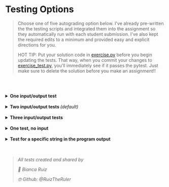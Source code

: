 # Testing Options

> Choose one of five autograding option below. I've already pre-written the the testing scripts and integrated them into the assignment so they automatically run with each student submission. I've also kept the required edits to a minimum and provided easy and explicit directions for you.
>
> HOT TIP: Put your solution code in [exercise.py](../src/exercise.py) before you begin updating the tests. That way, when you commit your changes to [exercise_test.py](../tests/test_exercise.py), you'll immediately see if it passes the pytest. Just make sure to delete the solution before you make an assignment!!

<br><br>
<details>
  <summary><b>One input/output test</b></summary>

> This test will execute your student's program once. You supply the input and expected output. It captures the program output in it's entirety.

```Python
import pytest
import src.exercise

inp_1 = []
out_1 = []

# run the test function for each input/output pair
@pytest.mark.parametrize("test_input, expected", [(inp_1, out_1)])
def test_capture_stdout(capsys, test_input, expected):
    
    # Load the test input for the program execution:
    def mock_input(s):
        return test_input.pop(0)
    src.exercise.input = mock_input
    
    # Execute the student program, and capture the output (print statements):
    src.exercise.main()
    out, err = capsys.readouterr()

    # Reformat program output as a list of strings.
    # Each line of output will be a list element, excluding blank newlines.
    out = out.strip().split('\n')
    out = [i for i in out if i]

    # Test the actual program output against the anticipated program output:
    assert out == expected
```
Paste the code above into [exercise_test.py](../tests/test_exercise.py), then update the following:

- The input (```inp_1```) should be a list of string(s):
    - Exclude any ```input()``` function prompts.
    - Exclude newline characters (```\n```).
    
- The output (```out_1```) should be a list of string(s):
    - Each string in the list should correspond to a complete line of output on the console.
    - Exclude any ```input()``` function prompts (only include ```print()``` function output)
    - Exclude newline characters and blank lines (```\n```).
    
- Example:
  ```Python
   4 inp_1 = ['1']
   5 out_1 = ['1 plus 1 is 2', '1 plus 2 is 3', '1 plus 3 is 4']
  ```

</details>


<br>
<details>
  <summary><b>Two input/output tests </b><i>(default)</i></summary>

> This test will execute your student's program twice. You supply the input and expected output for each execution. It captures the program output in it's entirety.

```Python
import pytest
import src.exercise

inp_1 = []
out_1 = []

inp_2 = []
out_2 = []

# run the test function for each input/output pair
@pytest.mark.parametrize("test_input, expected", [(inp_1, out_1), (inp_2, out_2)])
def test_capture_stdout(capsys, test_input, expected):
    
    # Load the test input for the program execution:
    def mock_input(s):
        return test_input.pop(0)
    src.exercise.input = mock_input
    
    # Execute the student program, and capture the output (print statements):
    src.exercise.main()
    out, err = capsys.readouterr()

    # Reformat program output as a list of strings.
    # Each line of output will be a list element, excluding blank newlines.
    out = out.strip().split('\n')
    out = [i for i in out if i]

    # Test the actual program output against the anticipated program output:
    assert out == expected
```
Paste the code above into [exercise_test.py](../tests/test_exercise.py), then update the following:

- The inputs (```inp_1```, ```inp_2```) should be lists of string(s):
    - Exclude any ```input()``` function prompts.
    - Exclude newline characters (```\n```).
    
- The outputs (```out_1```, ```out_2```) should be lists of string(s):
    - Each string in the list should correspond to a complete line of output on the console.
    - Exclude any ```input()``` function prompts (only include ```print()``` function output)
    - Exclude newline characters and blank lines (```\n```).
    
- Example:
  ```Python
   4 inp_1 = ['1']
   5 out_1 = ['1 plus 1 is 2', '1 plus 2 is 3', '1 plus 3 is 4']
  ```
</details>

<br>

<details>
  <summary><b>Three input/output tests</b></summary>

> This test will execute your student's program three times. You supply the input and expected output for each execution. It captures the program output in it's entirety. 

```Python
import pytest
import src.exercise

inp_1 = []
out_1 = []

inp_2 = []
out_2 = []

inp_3 = []
out_3 = []

# run the test function for each input/output pair
@pytest.mark.parametrize("test_input, expected", [(inp_1, out_1), (inp_2, out_2), (inp_3, out_3)])
def test_capture_stdout(capsys, test_input, expected):
    
    # Load the test input for the program execution:
    def mock_input(s):
        return test_input.pop(0)
    src.exercise.input = mock_input
    
    # Execute the student program, and capture the output (print statements):
    src.exercise.main()
    out, err = capsys.readouterr()

    # Reformat program output as a list of strings.
    # Each line of output will be a list element, excluding blank newlines.
    out = out.strip().split('\n')
    out = [i for i in out if i]

    # Test the actual program output against the anticipated program output:
    assert out == expected
```
Paste the code above into [exercise_test.py](../tests/test_exercise.py), then update the following:

- The inputs (```inp_1```, ```inp_2```, ```inp_3```) should be lists of string(s):
    - Exclude any ```input()``` function prompts.
    - Exclude newline characters (```\n```).
    
- The outputs (```out_1```, ```out_2```, ```out_3```) should be lists of string(s):
    - Each string in the list should correspond to a complete line of output on the console.
    - Exclude any ```input()``` function prompts (only include ```print()``` function output)
    - Exclude newline characters and blank lines (```\n```).
    
- Example:
  ```Python
   4 inp_1 = ['1']
   5 out_1 = ['1 plus 1 is 2', '1 plus 2 is 3', '1 plus 3 is 4']
  ```

</details>

<br>
<details>
  <summary><b>One test, no input</b></summary>

> This test will execute your student's program once. You supply the expected output. It captures the program output in it's entirety. 

```Python
import pytest
import src.exercise

inp_1 = []
out_1 = []

# run the test function for each input/output pair
@pytest.mark.parametrize("test_input, expected", [(inp_1, out_1)])
def test_capture_stdout(capsys, test_input, expected):
    
    # Load the test input for the program execution:
    def mock_input(s):
        return test_input.pop(0)
    src.exercise.input = mock_input
    
    # Execute the student program, and capture the output (print statements):
    src.exercise.main()
    out, err = capsys.readouterr()

    # Reformat program output as a list of strings.
    # Each line of output will be a list element, excluding blank newlines.
    out = out.strip().split('\n')
    out = [i for i in out if i]

    # Test the actual program output against the anticipated program output:
    assert out == expected
```
Paste the code above into [exercise_test.py](../tests/test_exercise.py), then update the following:

- The input (```inp_1```) should remain an empty list.
    
- The output (```out_1```) should be a list of string(s):
    - Each string in the list should correspond to a complete line of output on the console.
    - Exclude any ```input()``` function prompts (only include ```print()``` function output)
    - Exclude newline characters and blank lines (```\n```).
    
- Example:
  ```Python
   4 inp_1 = []
   5 out_1 = ['1 plus 1 is 2', '1 plus 2 is 3', '1 plus 3 is 4']
  ```

</details>

<br>
<details>
  <summary><b>Test for a specific string in the program output</b></summary>

> This test will execute your student's program twice. You supply the inputs and the test strings. The test captures the program output in it's entirety. Then it tests if the given string is in the program output.
    
```Python
import pytest
import src.exercise

inp_1 = []
out_1 = ''

inp_2 = []
out_2 = ''

# run the test function for each input/output pair
@pytest.mark.parametrize("test_input, expected", [(inp_1, out_1), (inp_2, out_2)])
def test_capture_stdout(capsys, test_input, expected):
    
    # Load the test input for the program execution:
    def mock_input(s):
        return test_input.pop(0)
    src.exercise.input = mock_input
    
    # Execute the student program, and capture the output (print statements):
    src.exercise.main()
    out, err = capsys.readouterr()

    # Test the actual program output against the anticipated program output:
    assert expected in out
```
Paste the code above into [exercise_test.py](../tests/test_exercise.py), then update the following:

- The inputs (```inp_1```, ```inp_2```) should be lists of string(s):
    - Exclude any ```input()``` function prompts.
    - Exclude newline characters (```\n```).
    
- The outputs (```out_1```, ```out_2```) should be the test strings:
    - They should be a single string, enclosed in quotes.
    
- Example:
  ```Python
   4 inp_1 = ['1']
   5 out_1 = 'One'
  ```

  <br>
</details>
<br><br>

> *All tests created and shared by*
>
> *:purple_heart:  Bianca Ruiz*
>
> *:nerd_face:   Github:  @RuizTheRuler*
